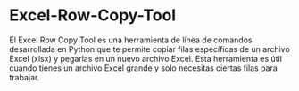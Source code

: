# Excel-Row-Copy-Tool
El Excel Row Copy Tool es una herramienta de línea de comandos desarrollada en Python que te permite copiar filas específicas de un archivo Excel (xlsx) y pegarlas en un nuevo archivo Excel. Esta herramienta es útil cuando tienes un archivo Excel grande y solo necesitas ciertas filas para trabajar.
